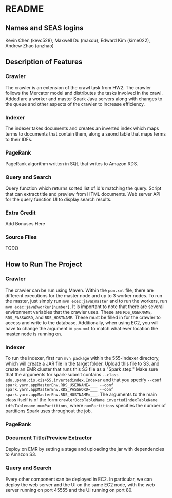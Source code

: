 # README

## Names and SEAS logins
Kevin Chen (kevc528), Maxwell Du (maxdu), Edward Kim (kime022), Andrew Zhao (anzhao)

## Description of Features
### Crawler
The crawler is an extension of the crawl task from HW2. The crawler follows the Mercator model and distributes the tasks involved in the crawl. Added are a worker and master Spark Java servers along with changes to the queue and other aspects of the crawler to increase efficiency.

### Indexer
The indexer takes documents and creates an inverted index which maps terms to documents that contain them, along a seond table that maps terms to their IDFs. 

### PageRank
PageRank algorithm written in SQL that writes to Amazon RDS.

### Query and Search
Query function which returns sorted list of id's matching the query.
Script that can extract title and preview from HTML documents.
Web server API for the query function
UI to display search results.

### Extra Credit
Add Bonuses Here

### Source Files
TODO

## How to Run The Project
### Crawler
The crawler can be run using Maven. Within the `pom.xml` file, there are different executions for the master node and up to 3 worker nodes. 
To run the master, just simply run `mvn exec:java@master` and to run the workers, run `mvn exec:java@worker[number]`. 
It is important to note that there are several environment variables that the crawler uses. These are `RDS_USERNAME`, `RDS_PASSWORD`, 
and `RDS_HOSTNAME`. These must be filled in for the crawler to access and write to the database. Additionally, 
when using EC2, you will have to change the argument in `pom.xml` to match what ever location the master node is running on.

### Indexer
To run the indexer, first run `mvn package` within the 555-indexer directory, which will create a JAR file in the target folder. Upload this file to S3, and create an EMR cluster that runs this S3 file as a "Spark step." Make sure that the arguments for spark-submit contains ``--class edu.upenn.cis.cis455.invertedindex.Indexer`` and that you specify ``--conf spark.yarn.appMasterEnv.RDS_USERNAME=___ --conf spark.yarn.appMasterEnv.RDS_PASSWORD=___ --conf spark.yarn.appMasterEnv.RDS_HOSTNAME=___``. The arguments to the main class itself is of the form ``crawlerDocsTableName invertedIndexTableName idfsTablename numPartitions``, where ``numPartitions`` specifies the number of partitions Spark uses throughout the job. 

### PageRank

### Document Title/Preview Extractor
Deploy on EMR by setting a stage and uploading the jar with dependencies to Amazon S3. 

### Query and Search
Every other component can be deployed in EC2.
In particular, we can deploy the web server and the UI on the same EC2 node,
with the web server running on port 45555 and the UI running on port 80.
